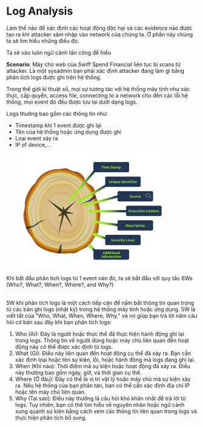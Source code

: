 # Log Analysis

Làm thế nào để xác định các hoạt động độc hại và các evidence nào được tạo ra khi attacker xâm nhập vào network của chúng ta. Ở phần này chúng ta sẽ tìm hiểu những điều đó.

Ta sẽ vào luôn ngữ cảnh tấn công để hiểu

**Scenario**: Máy chủ web của Swiff Spend Financial liên tục bị scans từ attacker. Là một sysadmin  bạn phải xác định attacker đang làm gì bằng phân tích logs được ghi trên hệ thống.

Trong thế giới kĩ thuật số, mọi sự tương tác với hệ thống máy tính như xác thực, cấp quyền, access file, connecting to a network  cho đến các lỗi hệ thống, mọi event đó đều được lưu lại dưới dạng logs.

Logs thường bao gồm các thông tin như:

* Timestamp khi 1 event được ghi lại
* Tên của hệ thống hoặc ứng dụng được ghi
* Loại event xảy ra
* IP of device,...

<figure><img src="../../../.gitbook/assets/image (51).png" alt="" width="375"><figcaption></figcaption></figure>

Khi bắt đầu phân tích logs từ 1 event nào đó, ta sẽ bắt đầu với quy tắc 6Ws (Who?, What?, When?, Where?, and Why?)&#x20;

\
5W khi phân tích logs là một cách tiếp cận để nắm bắt thông tin quan trọng từ các bản ghi logs (nhật ký) trong hệ thống máy tính hoặc ứng dụng. 5W là viết tắt của "Who, What, When, Where, Why," và nó giúp bạn trả lời năm câu hỏi cơ bản sau đây khi bạn phân tích logs:

1. Who (Ai): Đây là người hoặc thực thể đã thực hiện hành động ghi lại trong logs. Thông tin về người dùng hoặc máy chủ liên quan đến hoạt động này có thể được xác định từ logs.
2. What (Gì): Điều này liên quan đến hoạt động cụ thể đã xảy ra. Bạn cần xác định loại hoặc tên sự kiện, lỗi, hoặc hành động mà logs đang ghi lại.
3. When (Khi nào): Thời điểm mà sự kiện hoặc hoạt động đã xảy ra. Điều này thường bao gồm ngày, giờ, và thời gian cụ thể.
4. Where (Ở đâu): Đây có thể là vị trí vật lý hoặc máy chủ mà sự kiện xảy ra. Nếu hệ thống của bạn phân tán, bạn có thể cần xác định địa chỉ IP hoặc tên máy chủ liên quan.
5. Why (Tại sao): Điều này thường là câu hỏi khó khăn nhất để trả lời từ logs. Tuy nhiên, bạn có thể tìm hiểu về nguyên nhân hoặc ngữ cảnh xung quanh sự kiện bằng cách xem các thông tin liên quan trong logs và thực hiện phân tích bổ sung.



